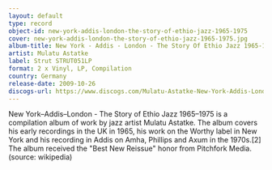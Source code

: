 ```yaml
---
layout: default
type: record
object-id: new-york-addis-london-the-story-of-ethio-jazz-1965-1975
cover: new-york-addis-london-the-story-of-ethio-jazz-1965-1975.jpg
album-title: New York - Addis - London - The Story Of Ethio Jazz 1965-1975
artist: Mulatu Astatke
label: Strut STRUT051LP
format: 2 x Vinyl, LP, Compilation
country: Germany
release-date: 2009-10-26
discogs-url: https://www.discogs.com/Mulatu-Astatke-New-York-Addis-London-The-Story-Of-Ethio-Jazz-1965-1975/release/1997304
---
```


New York–Addis–London - The Story of Ethio Jazz 1965–1975 is a compilation album of work by jazz artist Mulatu Astatke. The album covers his early recordings in the UK in 1965, his work on the Worthy label in New York and his recording in Addis on Amha, Phillips and Axum in the 1970s.[2] The album received the "Best New Reissue" honor from Pitchfork Media. (source: wikipedia)
